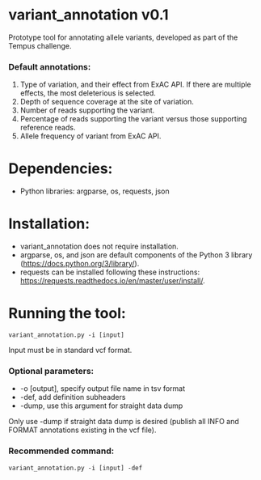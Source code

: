 # variant_annotation v0.1
Prototype tool for annotating allele variants, developed as part of the Tempus challenge.

### Default annotations:
1. Type of variation, and their effect from ExAC API. If there are multiple effects, the most deleterious is selected.
2. Depth of sequence coverage at the site of variation.
3. Number of reads supporting the variant.
4. Percentage of reads supporting the variant versus those supporting reference reads.
5. Allele frequency of variant from ExAC API.

# Dependencies:
* Python libraries: argparse, os, requests, json

# Installation:
* variant_annotation does not require installation.
* argparse, os, and json are default components of the Python 3 library (https://docs.python.org/3/library/).
* requests can be installed following these instructions: https://requests.readthedocs.io/en/master/user/install/.

# Running the tool:
    variant_annotation.py -i [input]
Input must be in standard vcf format.

### Optional parameters:
* -o [output], specify output file name in tsv format
* -def, add definition subheaders
* -dump, use this argument for straight data dump

Only use -dump if straight data dump is desired (publish all INFO and FORMAT annotations existing in the vcf file).

### Recommended command:
    variant_annotation.py -i [input] -def
